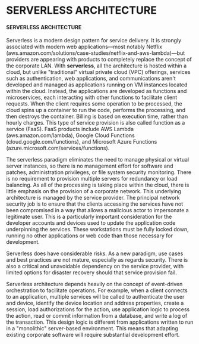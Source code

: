 # SERVERLESS ARCHITECTURE

#### SERVERLESS ARCHITECTURE

Serverless is a modern design pattern for service delivery. It is strongly associated with modern web applications—most notably Netflix (aws.amazon.com/solutions/case-studies/netflix-and-aws-lambda)—but providers are appearing with products to completely replace the concept of the corporate LAN. With **serverless**, all the architecture is hosted within a cloud, but unlike "traditional" virtual private cloud (VPC) offerings, services such as authentication, web applications, and communications aren't developed and managed as applications running on VM instances located within the cloud. Instead, the applications are developed as functions and microservices, each interacting with other functions to facilitate client requests. When the client requires some operation to be processed, the cloud spins up a container to run the code, performs the processing, and then destroys the container. Billing is based on execution time, rather than hourly charges. This type of service provision is also called function as a service (FaaS). FaaS products include AWS Lambda (aws.amazon.com/lambda), Google Cloud Functions (cloud.google.com/functions), and Microsoft Azure Functions (azure.microsoft.com/services/functions).

The serverless paradigm eliminates the need to manage physical or virtual server instances, so there is no management effort for software and patches, administration privileges, or file system security monitoring. There is no requirement to provision multiple servers for redundancy or load balancing. As all of the processing is taking place within the cloud, there is little emphasis on the provision of a corporate network. This underlying architecture is managed by the service provider. The principal network security job is to ensure that the clients accessing the services have not been compromised in a way that allows a malicious actor to impersonate a legitimate user. This is a particularly important consideration for the developer accounts and devices used to update the application code underpinning the services. These workstations must be fully locked down, running no other applications or web code than those necessary for development.

Serverless does have considerable risks. As a new paradigm, use cases and best practices are not mature, especially as regards security. There is also a critical and unavoidable dependency on the service provider, with limited options for disaster recovery should that service provision fail.

Serverless architecture depends heavily on the concept of event-driven orchestration to facilitate operations. For example, when a client connects to an application, multiple services will be called to authenticate the user and device, identify the device location and address properties, create a session, load authorizations for the action, use application logic to process the action, read or commit information from a database, and write a log of the transaction. This design logic is different from applications written to run in a "monolithic" server-based environment. This means that adapting existing corporate software will require substantial development effort.